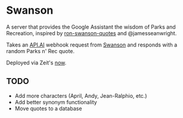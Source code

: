 Swanson
==========
A server that provides the Google Assistant the wisdom of Parks and Recreation, inspired by [ron-swanson-quotes](https://github.com/jamesseanwright/ron-swanson-quotes) and @jamesseanwright.

Takes an [API.AI](https://api.ai/) webhook request from [Swanson](https://bot.api.ai/swanson) and responds with a random Parks n' Rec quote.

Deployed via Zeit's [now](https://zeit.co/now).

TODO
----------
- Add more characters (April, Andy, Jean-Ralphio, etc.)
- Add better synonym functionality
- Move quotes to a database
